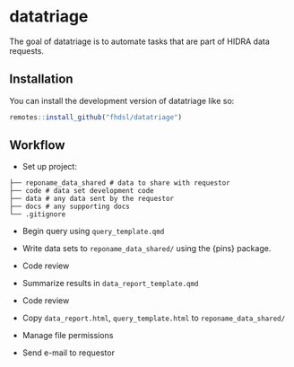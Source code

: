 
<!-- README.md is generated from README.Rmd. Please edit that file -->

# datatriage

<!-- badges: start -->
<!-- badges: end -->

The goal of datatriage is to automate tasks that are part of HIDRA data
requests.

## Installation

You can install the development version of datatriage like so:

``` r
remotes::install_github("fhdsl/datatriage")
```

## Workflow

- Set up project:

<!-- -->

    ├── reponame_data_shared # data to share with requestor
    ├── code # data set development code
    ├── data # any data sent by the requestor
    ├── docs # any supporting docs
    └── .gitignore

- Begin query using `query_template.qmd`

- Write data sets to `reponame_data_shared/` using the {pins} package.

- Code review

- Summarize results in `data_report_template.qmd`

- Code review

- Copy `data_report.html`, `query_template.html` to
  `reponame_data_shared/`

- Manage file permissions

- Send e-mail to requestor
